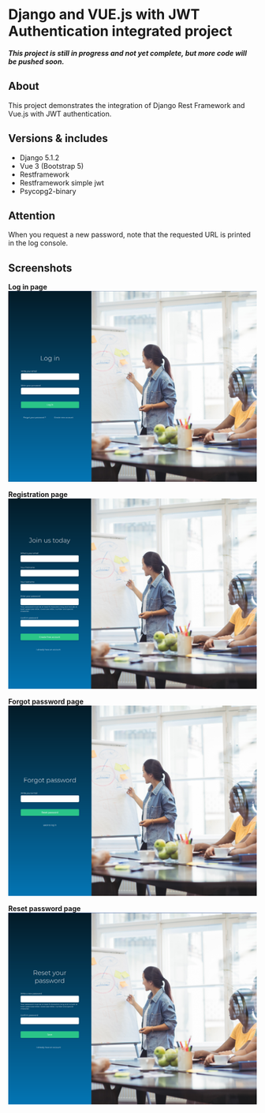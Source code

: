 # Django and VUE.js with JWT Authentication integrated project

***This project is still in progress and not yet complete, but more code will be pushed soon.***

## About
This project demonstrates the integration of Django Rest Framework and Vue.js with JWT authentication. 


## Versions & includes
- Django 5.1.2
- Vue 3 (Bootstrap 5)
- Restframework
- Restframework simple jwt
- Psycopg2-binary

## Attention
When you request a new password, note that the requested URL is printed in the log console.

## Screenshots
**Log in page**
![screenshot login page](https://github.com/zlaja-billund/django-vue-auth/blob/main/git-media/login.png)

**Registration page**
![screenshot registration page](https://github.com/zlaja-billund/django-vue-auth/blob/main/git-media/registration_page.png)

**Forgot password page**
![screenshot forgot password page](https://github.com/zlaja-billund/django-vue-auth/blob/main/git-media/forgot-password.png)

**Reset password page**
![screenshot reset password page](https://github.com/zlaja-billund/django-vue-auth/blob/main/git-media/reset-password.png)

